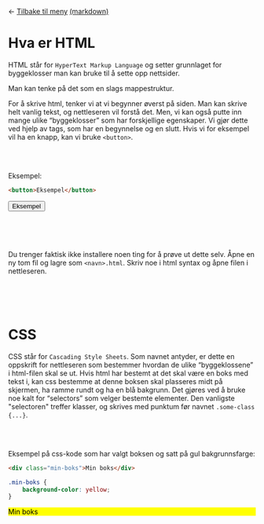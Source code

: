 <link href="../base.css" rel="stylesheet" type="text/css" />

← [Tilbake til meny](../README.html) [(markdown)](../README.md)

# Hva er HTML

HTML står for `HyperText Markup Language` og setter grunnlaget for byggeklosser man kan bruke til å sette opp nettsider.

Man kan tenke på det som en slags mappestruktur.

For å skrive html, tenker vi at vi begynner øverst på siden. Man kan skrive helt vanlig tekst, og nettleseren vil forstå det. Men, vi kan også putte inn mange ulike “byggeklosser” som har forskjellige egenskaper. Vi gjør dette ved hjelp av tags, som har en begynnelse og en slutt. Hvis vi for eksempel vil ha en knapp, kan vi bruke `<button>`.

<br>
<br>

Eksempel:

```html
<button>Eksempel</button>
```

<button>Eksempel</button>

<br>
<br>
<br>

Du trenger faktisk ikke installere noen ting for å prøve ut dette selv. Åpne en ny tom fil og lagre som `<navn>.html`. Skriv noe i html syntax og åpne filen i nettleseren.

<br>
<br>
<br>

# CSS

CSS står for `Cascading Style Sheets`. Som navnet antyder, er dette en oppskrift for nettleseren som bestemmer hvordan de ulike “byggeklossene” i html-filen skal se ut. Hvis html har bestemt at det skal være en boks med tekst i, kan css bestemme at denne boksen skal plasseres midt på skjermen, ha ramme rundt og ha en blå bakgrunn. Det gjøres ved å bruke noe kalt for “selectors” som velger bestemte elementer. Den vanligste "selectoren" treffer klasser, og skrives med punktum før navnet `.some-class {...}`.

<br>
<br>

Eksempel på css-kode som har valgt boksen og satt på gul bakgrunnsfarge:

```html
<div class="min-boks">Min boks</div>
```

```css
.min-boks {
    background-color: yellow;
}
```

<div class="min-boks" style="background-color:yellow; color:black">Min boks</div>

<br>
<br>
